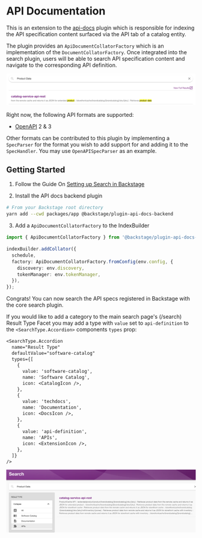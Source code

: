 # API Documentation

This is an extension to the [api-docs](./../api-docs/README.md) plugin which is responsible for indexing the API specification content surfaced via the API tab of a catalog entity.

The plugin provides an `ApiDocumentCollatorFactory` which is an implementation of the `DocumentCollatorFactory`. Once integrated into the search plugin, users will be able to search API specification content and navigate to the corresponding API definition.

![Search API Specs](./docs/api_search_example.png)

Right now, the following API formats are supported:

- [OpenAPI](https://swagger.io/specification/) 2 & 3

Other formats can be contributed to this plugin by implementing a `SpecParser` for the format you wish to add support for and adding it to the `SpecHandler`. You may use `OpenAPISpecParser` as an example.

## Getting Started

1. Follow the Guide On [Setting up Search in Backstage](./../../docs/features/search/getting-started.md)

2. Install the API docs backend plugin

```bash
# From your Backstage root directory
yarn add --cwd packages/app @backstage/plugin-api-docs-backend
```

3. Add a `ApiDocumentCollatorFactory` to the IndexBuilder

```typescript
import { ApiDocumentCollatorFactory } from '@backstage/plugin-api-docs-backend';
```

```typescript
indexBuilder.addCollator({
  schedule,
  factory: ApiDocumentCollatorFactory.fromConfig(env.config, {
    discovery: env.discovery,
    tokenManager: env.tokenManager,
  }),
});
```

Congrats! You can now search the API specs registered in Backstage with the core search plugin.

If you would like to add a category to the main search page's (/search) Result Type Facet you may add a type with `value` set to `api-definition` to the
`<SearchType.Accordion>` components `types` prop:

```tsx
<SearchType.Accordion
  name="Result Type"
  defaultValue="software-catalog"
  types={[
    {
      value: 'software-catalog',
      name: 'Software Catalog',
      icon: <CatalogIcon />,
    },
    {
      value: 'techdocs',
      name: 'Documentation',
      icon: <DocsIcon />,
    },
    {
      value: 'api-definition',
      name: 'APIs',
      icon: <ExtensionIcon />,
    },
  ]}
/>
```

![API Search Full Page](./docs/api_search_full.png)
